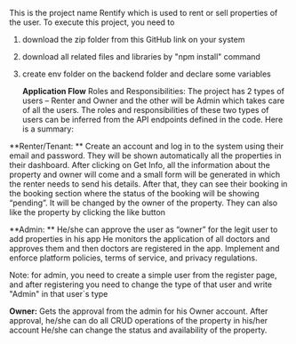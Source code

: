 This is the project name Rentify which is used to rent or sell properties of the user. To execute this project, you need to 
1. download the zip folder from this GitHub link on your system
2. download all related files and libraries by "npm install" command
3. create env folder on the backend folder and declare some variables
   
   **Application Flow**
Roles and Responsibilities:
The project has 2 types of users – Renter and Owner and the other will be Admin which takes care of all the users. The roles and responsibilities of these two types of users can be inferred from the API endpoints defined in the code. Here is a summary: 
  
**Renter/Tenant: **
Create an account and log in to the system using their email and password. 
They will be shown automatically all the properties in their dashboard.
After clicking on Get Info, all the information about the property and owner will come and a small form will be generated in which the renter needs to send his details.
After that, they can see their booking in the booking section where the status of the booking will be showing “pending”. It will be changed by the owner of the property.
They can also like the property by clicking the like button

**Admin: **
He/she can approve the user as “owner” for the legit user to add properties in his app
He monitors the application of all doctors and approves them and then doctors are registered in the app.
Implement and enforce platform policies, terms of service, and privacy regulations.  

Note: for admin, you need to create a simple user from the register page, and after registering you need to change the type of that user and write "Admin" in that user`s type

**Owner:**
Gets the approval from the admin for his Owner account.
After approval, he/she can do all CRUD operations of the property in his/her account
He/she can change the status and availability of the property.
